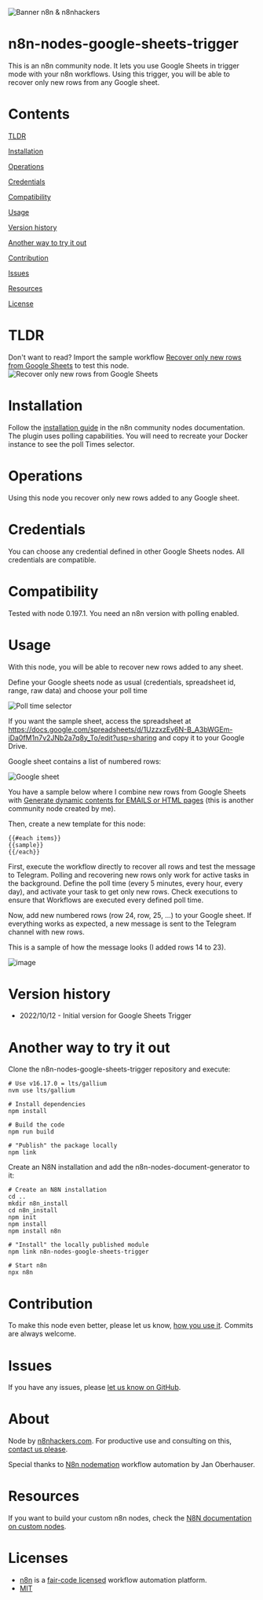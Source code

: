 ![Banner n8n & n8nhackers](images/n8n-and-n8nhackers.png)

# n8n-nodes-google-sheets-trigger

This is an n8n community node. It lets you use Google Sheets in trigger mode with your n8n workflows.
Using this trigger, you will be able to recover only new rows from any Google sheet.

# Contents

[TLDR](#TLDR)  

[Installation](#installation)  

[Operations](#operations)  

[Credentials](#credentials)

[Compatibility](#compatibility)  

[Usage](#usage)

[Version history](#version-history)

[Another way to try it out](#another-way-to-try-it-out)

[Contribution](#contribution)

[Issues](#issues)

[Resources](#resources)

[License](#license)

# TLDR
Don't want to read? Import the sample workflow [Recover only new rows from Google Sheets](https://app.n8n.io/workflows/1812) to test this node.
![Recover only new rows from Google Sheets](images/sample-workflow.jpeg "Recover only new rows from Google Sheets")

# Installation
Follow the [installation guide](https://docs.n8n.io/integrations/community-nodes/installation/) in the n8n community nodes documentation.
The plugin uses polling capabilities. You will need to recreate your Docker instance to see the poll Times selector.

# Operations
Using this node you recover only new rows added to any Google sheet.

# Credentials
You can choose any credential defined in other Google Sheets nodes. 
All credentials are compatible.

# Compatibility
Tested with node 0.197.1.
You need an n8n version with polling enabled.

# Usage

With this node, you will be able to recover new rows added to any sheet.

Define your Google sheets node as usual (credentials, spreadsheet id, range, raw data) and choose your poll time

![Poll time selector](images/polltimes.png)

If you want the sample sheet, access the spreadsheet at
https://docs.google.com/spreadsheets/d/1UzzxzEy6N-B_A3bWGEm-iDa0fM1n7v2JNb2a7q8y_To/edit?usp=sharing
and copy it to your Google Drive.

Google sheet contains a list of numbered rows:

![Google sheet](images/contents-google-sheet.jpeg)


You have a sample below where I combine new rows from Google Sheets with [Generate dynamic contents for EMAILS or HTML pages](https://app.n8n.io/workflows/1790) (this is another community node created by me).

Then, create a new template for this node:

```
{{#each items}}
{{sample}}
{{/each}}
```

First, execute the workflow directly to recover all rows and test the message to Telegram.
Polling and recovering new rows only work for active tasks in the background.
Define the poll time (every 5 minutes, every hour, every day), and activate your task to get only new rows. 
Check executions to ensure that Workflows are executed every defined poll time.

Now, add new numbered rows (row 24, row, 25, ...) to your Google sheet.
If everything works as expected, a new message is sent to the Telegram channel with new rows.

This is a sample of how the message looks (I added rows 14 to 23).

![image](images/telegram-sample.png)


# Version history

* 2022/10/12 - Initial version for Google Sheets Trigger

# Another way to try it out

Clone the n8n-nodes-google-sheets-trigger repository and execute:
```
# Use v16.17.0 = lts/gallium
nvm use lts/gallium

# Install dependencies
npm install

# Build the code
npm run build

# "Publish" the package locally
npm link
```

Create an N8N installation and add the n8n-nodes-document-generator to it:
```
# Create an N8N installation
cd ..
mkdir n8n_install
cd n8n_install
npm init
npm install
npm install n8n

# "Install" the locally published module
npm link n8n-nodes-google-sheets-trigger

# Start n8n
npx n8n
```

# Contribution
To make this node even better, please let us know, [how you use it](mailto:miquel@n8nhackers.com). Commits are always welcome.

# Issues
If you have any issues, please [let us know on GitHub](https://github.com/n8nhackers/n8n-nodes-google-sheets-trigger/issues).

# About
Node by [n8nhackers.com](https://n8nhackers.com). For productive use and consulting on this, [contact us please](mailto:contact@n8nhackers.com).

Special thanks to [N8n nodemation](https://n8n.io) workflow automation by Jan Oberhauser.

# Resources
If you want to build your custom n8n nodes, check the [N8N documentation on custom nodes](https://docs.n8n.io/nodes/creating-nodes/create-n8n-nodes-module.html).


# Licenses
* [n8n](https://n8n.io/) is a [fair-code licensed](https://docs.n8n.io/reference/license/) workflow automation platform.
* [MIT](https://github.com/n8n-io/n8n-nodes-starter/blob/master/LICENSE.md)
